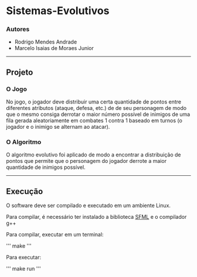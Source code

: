 # Sistemas-Evolutivos

### Autores
- Rodrigo Mendes Andrade
- Marcelo Isaias de Moraes Junior

***

## Projeto

### O Jogo


No jogo, o jogador deve distribuir uma certa quantidade de pontos entre diferentes atributos (ataque, defesa, etc.) de
de seu personagem de modo que o mesmo consiga derrotar o maior número possível de inimigos de uma fila gerada aleatoriamente
em combates 1 contra 1 baseado em turnos (o jogador e o inimigo se alternam ao atacar).

### O Algoritmo

O algoritmo evolutivo foi aplicado de modo a encontrar a distribuição de pontos que permite que o personagem do jogador
derrote a maior quantidade de inimigos possível.

---

## Execução

O software deve ser compilado e executado em um ambiente Linux.

Para compilar, é necessário ter instalado a biblioteca [SFML](https://www.sfml-dev.org) e o compilador g++

Para compilar, executar em um terminal:

''' make '''

Para executar:

''' make run '''
